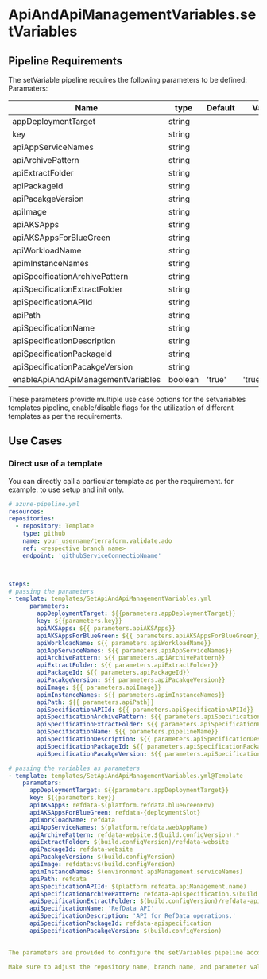 # ApiAndApiManagementVariables.setVariables

## Pipeline Requirements

The setVariable pipeline requires the following parameters to be defined:
Paramaters:


| Name  | type | Default | Values | Opional/Required | Comments |
| ------------- | ------------- | ------------- | ------------- | ------------- | ------------- |
| appDeploymentTarget | string | | | Required | |
| key | string | | | Required | |
| apiAppServiceNames | string | | | Optional | |
| apiArchivePattern | string | | | Optional | |
| apiExtractFolder | string | | | Optional | |
| apiPackageId | string | | | Optional | |
| apiPacakgeVersion | string | | | Optional | |
| apiImage | string | | | Optional | |
| apiAKSApps | string | | | Optional | |
| apiAKSAppsForBlueGreen | string | | | Optional | |
| apiWorkloadName | string | | | Optional | |
| apimInstanceNames | string | | | Optional | |
| apiSpecificationArchivePattern | string | | | Optional | |
| apiSpecificationExtractFolder | string | | | Optional | |
| apiSpecificationAPIId | string | | | Optional | |
| apiPath | string | | | Optional | |
| apiSpecificationName | string | | | Optional | |
| apiSpecificationDescription | string | | | Optional | |
| apiSpecificationPackageId | string | | | Optional | |
| apiSpecificationPacakgeVersion | string | | | Optional | |
| enableApiAndApiManagementVariables | boolean | 'true' | 'true'/'false' | Required | |

These parameters provide multiple use case options for the setvariables templates pipeline, enable/disable flags for the utilization of different templates as per the requirements.


## Use Cases

### Direct use of a template

You can directly call a particular template as per the requirement. for example: to use setup and init only.

  ```yaml
  # azure-pipeline.yml
  resources:
  repositories:
    - repository: Template
      type: github
      name: your_username/terraform.validate.ado
      ref: <respective branch name>
      endpoint: 'githubServiceConnectioNname'



  steps:
  # passing the parameters
  - template: templates/SetApiAndApiManagementVariables.yml
        parameters:
          appDeploymentTarget: ${{parameters.appDeploymentTarget}}
          key: ${{parameters.key}}
          apiAKSApps: ${{ parameters.apiAKSApps}}
          apiAKSAppsForBlueGreen: ${{ parameters.apiAKSAppsForBlueGreen}}
          apiWorkloadName: ${{ parameters.apiWorkloadName}}
          apiAppServiceNames: ${{ parameters.apiAppServiceNames}}
          apiArchivePattern: ${{ parameters.apiArchivePattern}}
          apiExtractFolder: ${{ parameters.apiExtractFolder}}
          apiPackageId: ${{ parameters.apiPackageId}}
          apiPacakgeVersion: ${{ parameters.apiPacakgeVersion}}
          apiImage: ${{ parameters.apiImage}}
          apimInstanceNames: ${{ parameters.apimInstanceNames}}
          apiPath: ${{ parameters.apiPath}}
          apiSpecificationAPIId: ${{ parameters.apiSpecificationAPIId}}
          apiSpecificationArchivePattern: ${{ parameters.apiSpecificationArchivePattern}}
          apiSpecificationExtractFolder: ${{ parameters.apiSpecificationExtractFolder}}
          apiSpecificationName: ${{ parameters.pipelineName}}
          apiSpecificationDescription: ${{ parameters.apiSpecificationDescription}}
          apiSpecificationPackageId: ${{ parameters.apiSpecificationPackageId}}
          apiSpecificationPacakgeVersion: ${{ parameters.apiSpecificationPacakgeVersion}}

  # passing the variables as parameters
  - template: templates/SetApiAndApiManagementVariables.yml@Template
      parameters:
        appDeploymentTarget: ${{parameters.appDeploymentTarget}}
        key: ${{parameters.key}}
        apiAKSApps: refdata-$(platform.refdata.blueGreenEnv)
        apiAKSAppsForBlueGreen: refdata-{deploymentSlot}
        apiWorkloadName: refdata
        apiAppServiceNames: $(platform.refdata.webAppName)
        apiArchivePattern: refdata-website.$(build.configVersion).*
        apiExtractFolder: $(build.configVersion)/refdata-website
        apiPackageId: refdata-website
        apiPacakgeVersion: $(build.configVersion)
        apiImage: refdata:v$(build.configVersion)
        apimInstanceNames: $(environment.apiManagement.serviceNames)
        apiPath: refdata
        apiSpecificationAPIId: $(platform.refdata.apiManagement.name)
        apiSpecificationArchivePattern: refdata-apispecification.$(build.configVersion).*
        apiSpecificationExtractFolder: $(build.configVersion)/refdata-apispecification
        apiSpecificationName: 'RefData API'
        apiSpecificationDescription: 'API for RefData operations.'
        apiSpecificationPackageId: refdata-apispecification
        apiSpecificationPacakgeVersion: $(build.configVersion)
        
  
The parameters are provided to configure the setVariables pipeline according to the desired build configuration and stages.

Make sure to adjust the repository name, branch name, and parameter values according to your project's requirements.

  ```

